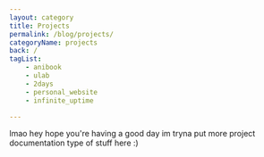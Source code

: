 ```yaml
---
layout: category
title: Projects
permalink: /blog/projects/
categoryName: projects
back: /
tagList:
    - anibook
    - ulab
    - 2days
    - personal_website
    - infinite_uptime

---
```


lmao hey hope you're having a good day
im tryna put more project documentation type of stuff here :)